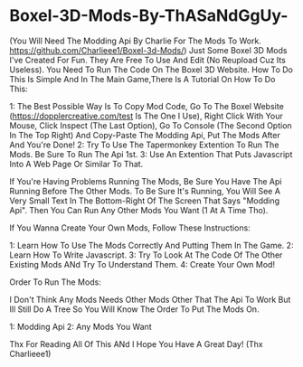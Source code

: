 # Boxel-3D-Mods-By-ThASaNdGgUy-

(You Will Need The Modding Api By Charlie For The Mods To Work. https://github.com/Charlieee1/Boxel-3d-Mods/)
Just Some Boxel 3D Mods I've Created For Fun. They Are Free To Use And Edit (No Reupload Cuz Its Useless). 
You Need To Run The Code On The Boxel 3D Website. How To Do This Is Simple And In The Main Game,There Is A Tutorial On How To Do This:

1: The Best Possible Way Is To Copy Mod Code, Go To The Boxel Website (https://dopplercreative.com/test Is The One I Use), Right Click With Your Mouse, Click Inspect (The Last Option), Go To Console (The Second Option In The Top Right) And Copy-Paste The Modding Api, Put The Mods After And You're Done!
2: Try To Use The Tapermonkey Extention To Run The Mods. Be Sure To Run The Api 1st.
3: Use An Extention That Puts Javascript Into A Web Page Or Similar To That.

If You're Having Problems Running The Mods, Be Sure You Have The Api Running Before The Other Mods. To Be Sure It's Running, You Will See A Very Small Text In The Bottom-Right Of The Screen That Says "Modding Api". Then You Can Run Any Other Mods You Want (1 At A Time Tho).

If You Wanna Create Your Own Mods, Follow These Instructions:

1: Learn How To Use The Mods Correctly And Putting Them In The Game.
2: Learn How To Write Javascript.
3: Try To Look At The Code Of The Other Existing Mods ANd Try To Understand Them.
4: Create Your Own Mod!

Order To Run The Mods:

I Don't Think Any Mods Needs Other Mods Other That The Api To Work But Ill Still Do A Tree So You Will Know The Order To Put The Mods On.

1: Modding Api
2: Any Mods You Want

Thx For Reading All Of This ANd I Hope You Have A Great Day! (Thx Charlieee1)
